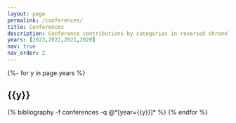 ```yaml
---
layout: page
permalink: /conferences/
title: Conferences
description: Conference contributions by categories in reversed chronological order. generated by jekyll-scholar.
years: [2023,2022,2021,2020]
nav: true
nav_order: 2
---
```

<!-- _pages/conferences.md -->
<div class="publications">

{%- for y in page.years %}
  <h2 class="year">{{y}}</h2>
  {% bibliography -f conferences -q @*[year={{y}}]* %}
{% endfor %}

</div>
